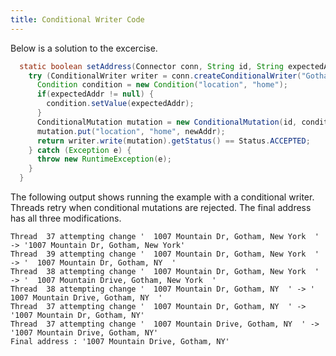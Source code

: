 ```yaml
---
title: Conditional Writer Code
---
```


Below is a solution to the excercise.

```java
  static boolean setAddress(Connector conn, String id, String expectedAddr, String newAddr) {
    try (ConditionalWriter writer = conn.createConditionalWriter("GothamPD", new ConditionalWriterConfig())) {
      Condition condition = new Condition("location", "home");
      if(expectedAddr != null) {
        condition.setValue(expectedAddr);
      }
      ConditionalMutation mutation = new ConditionalMutation(id, condition);
      mutation.put("location", "home", newAddr);
      return writer.write(mutation).getStatus() == Status.ACCEPTED;
    } catch (Exception e) {
      throw new RuntimeException(e);
    }
  }

```

The following output shows running the example with a conditional writer.
Threads retry when conditional mutations are rejected.  The final address has
all three modifications.

```
Thread  37 attempting change '  1007 Mountain Dr, Gotham, New York  ' -> '1007 Mountain Dr, Gotham, New York'
Thread  39 attempting change '  1007 Mountain Dr, Gotham, New York  ' -> '  1007 Mountain Dr, Gotham, NY  '
Thread  38 attempting change '  1007 Mountain Dr, Gotham, New York  ' -> '  1007 Mountain Drive, Gotham, New York  '
Thread  38 attempting change '  1007 Mountain Dr, Gotham, NY  ' -> '  1007 Mountain Drive, Gotham, NY  '
Thread  37 attempting change '  1007 Mountain Dr, Gotham, NY  ' -> '1007 Mountain Dr, Gotham, NY'
Thread  37 attempting change '  1007 Mountain Drive, Gotham, NY  ' -> '1007 Mountain Drive, Gotham, NY'
Final address : '1007 Mountain Drive, Gotham, NY'
```
